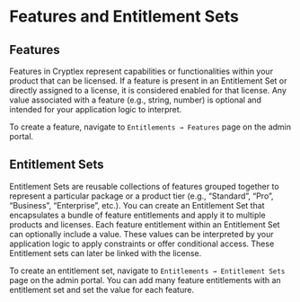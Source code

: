 # Features and Entitlement Sets

## Features

Features in Cryptlex represent capabilities or functionalities within your product that can be licensed. If a feature is present in an Entitlement Set or directly assigned to a license, it is considered enabled for that license. Any value associated with a feature (e.g., string, number) is optional and intended for your application logic to interpret.

To create a feature, navigate to `Entitlements → Features` page on the admin portal.

## Entitlement Sets

Entitlement Sets are reusable collections of features grouped together to represent a particular package or a product tier (e.g., “Standard”, “Pro”, “Business”, “Enterprise”, etc.). You can create an Entitlement Set that encapsulates a bundle of feature entitlements and apply it to multiple products and licenses. Each feature entitlement within an Entitlement Set can optionally include a value. These values can be interpreted by your application logic to apply constraints or offer conditional access. These Entitlement sets can later be linked with the license.

To create an entitlement set, navigate to `Entitlements → Entitlement Sets` page on the admin portal. You can add many feature entitlements with an entitlement set and set the value for each feature.
